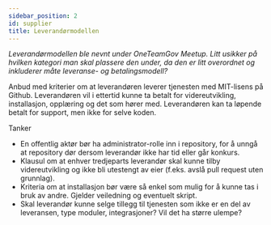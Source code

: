```yaml
---
sidebar_position: 2
id: supplier
title: Leverandørmodellen
---
```


*Leverandørmodellen ble nevnt under OneTeamGov Meetup. Litt usikker på hvilken kategori man skal plassere den under, da den er litt overordnet og inkluderer måte leveranse- og betalingsmodell?*

Anbud med kriterier om at leverandøren leverer tjenesten med MIT-lisens på Github.
Leverandøren vil i ettertid kunne ta betalt for videreutvikling, installasjon, opplæring og det som hører med. Leverandøren kan ta løpende betalt for support, men ikke for selve koden.

Tanker
 - En offentlig aktør bør ha administrator-rolle inn i repository, for å unngå at repository dør dersom leverandør ikke har tid eller går konkurs.
 - Klausul om at enhver tredjeparts leverandør skal kunne tilby videreutvikling og ikke bli utestengt av eier (f.eks. avslå pull request uten grunnlag).
 - Kriteria om at installasjon bør være så enkel som mulig for å kunne tas i bruk av andre. Gjelder veiledning og eventuelt skript.
 - Skal leverandør kunne selge tillegg til tjenesten som ikke er en del av leveransen, type moduler, integrasjoner? Vil det ha større ulempe?
